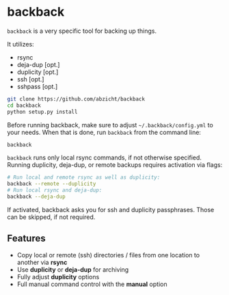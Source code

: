 # backback

`backback` is a very specific tool for backing up things.

It utilizes:

* rsync
* deja-dup [opt.]
* duplicity [opt.]
* ssh [opt.]
* sshpass [opt.]

```bash
git clone https://github.com/abzicht/backback
cd backback
python setup.py install
```

Before running backback, make sure to adjust `~/.backback/config.yml` to your
needs. When that is done, run `backback` from the command line:

```bash
backback
```

`backback` runs only local rsync commands, if not otherwise specified.
Running duplicity, deja-dup, or remote backups requires activation via flags:

```bash
# Run local and remote rsync as well as duplicity:
backback --remote --duplicity
# Run local rsync and deja-dup:
backback --deja-dup
```

If activated, backback asks you for ssh and duplicity passphrases. Those can
be skipped, if not required.

## Features

* Copy local or remote (ssh) directories / files from one location to another via __rsync__
* Use __duplicity__ or __deja-dup__ for archiving
* Fully adjust __duplicity__ options
* Full manual command control with the __manual__ option
